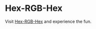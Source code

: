 # Hex-RGB-Hex
Visit [Hex-RGB-Hex](https://jugalhkedia.github.io/Hex-RGB-Hex/) and experience the fun.
